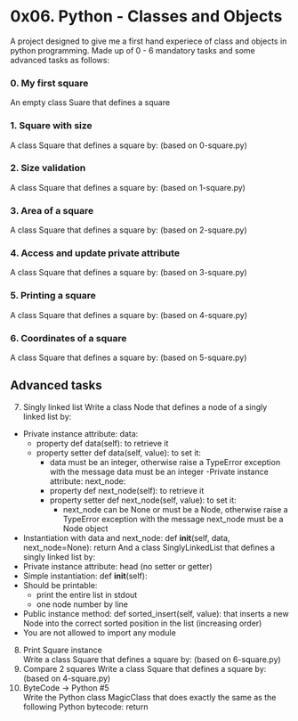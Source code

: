 # 0x06. Python - Classes and Objects
A project designed to give me a first hand experiece of class and objects
in python programming. Made up of 0 - 6 mandatory tasks and some advanced
tasks as follows:
### 0. My first square
An empty class Suare that defines a square
### 1. Square with size
A class Square that defines a square by: (based on 0-square.py)
### 2. Size validation
A class Square that defines a square by: (based on 1-square.py)
### 3. Area of a square
A class Square that defines a square by: (based on 2-square.py)
### 4. Access and update private attribute
A class Square that defines a square by: (based on 3-square.py)
### 5. Printing a square
A class Square that defines a square by: (based on 4-square.py)
### 6. Coordinates of a square
A class Square that defines a square by: (based on 5-square.py)
## Advanced tasks
7. Singly linked list
Write a class Node that defines a node of a singly linked list by:
- Private instance attribute: data:
  - property def data(self): to retrieve it
  - property setter def data(self, value): to set it:
     - data must be an integer, otherwise raise a TypeError exception with the message data must be an integer
-Private instance attribute: next_node:
	 - property def next_node(self): to retrieve it
	 - property setter def next_node(self, value): to set it:
	   - next_node can be None or must be a Node, otherwise raise a TypeError exception with the message next_node must be a Node object
- Instantiation with data and next_node: def __init__(self, data, next_node=None):  return
And a class SinglyLinkedList that defines a singly linked list by:
- Private instance attribute: head (no setter or getter)
- Simple instantiation: def __init__(self):
- Should be printable:
  - print the entire list in stdout
  - one node number by line
- Public instance method: def sorted_insert(self, value): that inserts a new Node into the correct sorted position in the list (increasing order)
- You are not allowed to import any module
8. Print Square instance  
Write a class Square that defines a square by: (based on 6-square.py)
9. Compare 2 squares
Write a class Square that defines a square by: (based on 4-square.py)
10. ByteCode -> Python #5  
Write the Python class MagicClass that does exactly the same as the following Python bytecode:  return